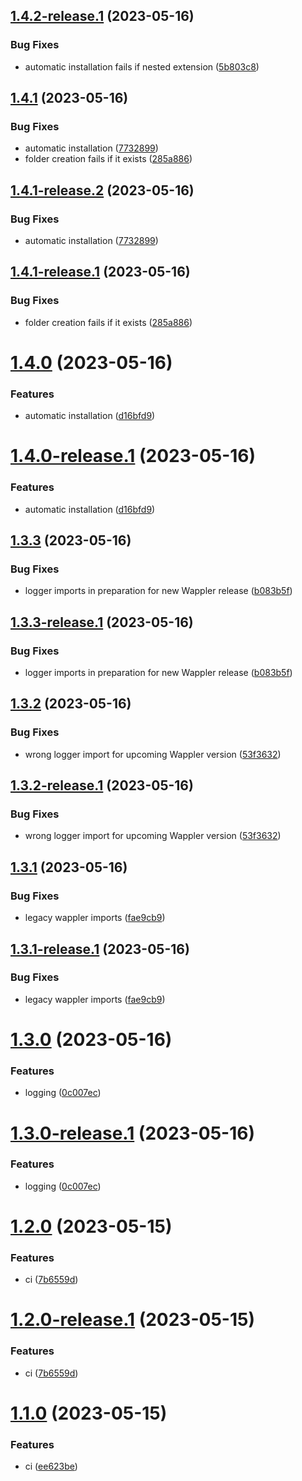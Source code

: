## [1.4.2-release.1](https://github.com/tbvgl/wappler-bull-queues/compare/v1.4.1...v1.4.2-release.1) (2023-05-16)


### Bug Fixes

* automatic installation fails if nested extension ([5b803c8](https://github.com/tbvgl/wappler-bull-queues/commit/5b803c8e4882b63712f0bf16f28e63fac6b191b6))

## [1.4.1](https://github.com/tbvgl/wappler-bull-queues/compare/v1.4.0...v1.4.1) (2023-05-16)


### Bug Fixes

* automatic installation ([7732899](https://github.com/tbvgl/wappler-bull-queues/commit/7732899f1ed6a18520327b29f84351811c66e1d6))
* folder creation fails if it exists ([285a886](https://github.com/tbvgl/wappler-bull-queues/commit/285a88615882972cfdaf5dbadf99d676be61e552))

## [1.4.1-release.2](https://github.com/tbvgl/wappler-bull-queues/compare/v1.4.1-release.1...v1.4.1-release.2) (2023-05-16)


### Bug Fixes

* automatic installation ([7732899](https://github.com/tbvgl/wappler-bull-queues/commit/7732899f1ed6a18520327b29f84351811c66e1d6))

## [1.4.1-release.1](https://github.com/tbvgl/wappler-bull-queues/compare/v1.4.0...v1.4.1-release.1) (2023-05-16)


### Bug Fixes

* folder creation fails if it exists ([285a886](https://github.com/tbvgl/wappler-bull-queues/commit/285a88615882972cfdaf5dbadf99d676be61e552))

# [1.4.0](https://github.com/tbvgl/wappler-bull-queues/compare/v1.3.3...v1.4.0) (2023-05-16)


### Features

* automatic installation ([d16bfd9](https://github.com/tbvgl/wappler-bull-queues/commit/d16bfd95f856fb922935af8bc6df4e8edf4a8fa2))

# [1.4.0-release.1](https://github.com/tbvgl/wappler-bull-queues/compare/v1.3.3...v1.4.0-release.1) (2023-05-16)


### Features

* automatic installation ([d16bfd9](https://github.com/tbvgl/wappler-bull-queues/commit/d16bfd95f856fb922935af8bc6df4e8edf4a8fa2))

## [1.3.3](https://github.com/tbvgl/wappler-bull-queues/compare/v1.3.2...v1.3.3) (2023-05-16)


### Bug Fixes

* logger imports in preparation for new Wappler release ([b083b5f](https://github.com/tbvgl/wappler-bull-queues/commit/b083b5f7c82b2f56ed9646a3b911a188dfcb87c0))

## [1.3.3-release.1](https://github.com/tbvgl/wappler-bull-queues/compare/v1.3.2...v1.3.3-release.1) (2023-05-16)


### Bug Fixes

* logger imports in preparation for new Wappler release ([b083b5f](https://github.com/tbvgl/wappler-bull-queues/commit/b083b5f7c82b2f56ed9646a3b911a188dfcb87c0))

## [1.3.2](https://github.com/tbvgl/wappler-bull-queues/compare/v1.3.1...v1.3.2) (2023-05-16)


### Bug Fixes

* wrong logger import for upcoming Wappler version ([53f3632](https://github.com/tbvgl/wappler-bull-queues/commit/53f3632f41599e8a6712ae54bb2266db4d32f265))

## [1.3.2-release.1](https://github.com/tbvgl/wappler-bull-queues/compare/v1.3.1...v1.3.2-release.1) (2023-05-16)


### Bug Fixes

* wrong logger import for upcoming Wappler version ([53f3632](https://github.com/tbvgl/wappler-bull-queues/commit/53f3632f41599e8a6712ae54bb2266db4d32f265))

## [1.3.1](https://github.com/tbvgl/wappler-bull-queues/compare/v1.3.0...v1.3.1) (2023-05-16)


### Bug Fixes

* legacy wappler imports ([fae9cb9](https://github.com/tbvgl/wappler-bull-queues/commit/fae9cb9b8eb149556f55510efe21825315e3f240))

## [1.3.1-release.1](https://github.com/tbvgl/wappler-bull-queues/compare/v1.3.0...v1.3.1-release.1) (2023-05-16)


### Bug Fixes

* legacy wappler imports ([fae9cb9](https://github.com/tbvgl/wappler-bull-queues/commit/fae9cb9b8eb149556f55510efe21825315e3f240))

# [1.3.0](https://github.com/tbvgl/wappler-bull-queues/compare/v1.2.0...v1.3.0) (2023-05-16)


### Features

* logging ([0c007ec](https://github.com/tbvgl/wappler-bull-queues/commit/0c007ec94d0b403bc8115f562e7a8fc7dc0b184a))

# [1.3.0-release.1](https://github.com/tbvgl/wappler-bull-queues/compare/v1.2.0...v1.3.0-release.1) (2023-05-16)


### Features

* logging ([0c007ec](https://github.com/tbvgl/wappler-bull-queues/commit/0c007ec94d0b403bc8115f562e7a8fc7dc0b184a))

# [1.2.0](https://github.com/tbvgl/wappler-bull-queues/compare/v1.1.0...v1.2.0) (2023-05-15)


### Features

* ci ([7b6559d](https://github.com/tbvgl/wappler-bull-queues/commit/7b6559d0f02a43b62b130ac0eedf5be75bddd253))

# [1.2.0-release.1](https://github.com/tbvgl/wappler-bull-queues/compare/v1.1.0...v1.2.0-release.1) (2023-05-15)


### Features

* ci ([7b6559d](https://github.com/tbvgl/wappler-bull-queues/commit/7b6559d0f02a43b62b130ac0eedf5be75bddd253))

# [1.1.0](https://github.com/tbvgl/wappler-bull-queues/compare/v1.0.0...v1.1.0) (2023-05-15)


### Features

* ci ([ee623be](https://github.com/tbvgl/wappler-bull-queues/commit/ee623be946fb2a878f8217623380d021a2adcbd4))
